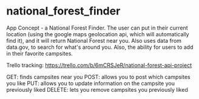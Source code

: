 # national_forest_finder

App Concept - a National Forest Finder.  The user can put in their current location 
(using the google maps geolocation api, which will automatically find it), and it will return
National Forest near you.  Also uses data from data.gov, to search for what's around you.
Also, the ability for users to add in their favorite campsites.

Trello tracking: https://trello.com/b/6mCRSJeR/national-forest-api-project

GET: finds campsites near you
POST: allows you to post which campsites you like
PUT: allows you to update information on the campsite you previously liked
DELETE: lets you remove campsites you previously liked
